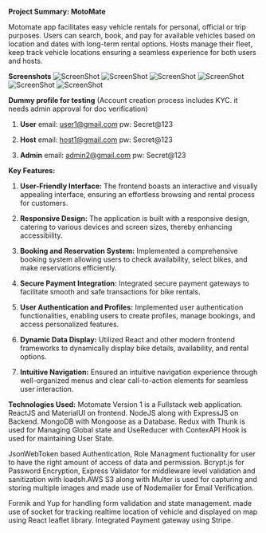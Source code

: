 **Project Summary: MotoMate**

Motomate app facilitates easy vehicle rentals for personal, official or trip purposes. Users can search, book, and pay for available vehicles based on location and dates with long-term rental options. Hosts manage their fleet, keep track vehicle locations ensuring a seamless experience for both users and hosts. 

**Screenshots**
![ScreenShot](https://bikerentals6.s3.ap-south-1.amazonaws.com/bikerentals/Screenshot+(32).png)
![ScreenShot](https://bikerentals6.s3.ap-south-1.amazonaws.com/bikerentals/Screenshot+(27).png)
![ScreenShot](https://bikerentals6.s3.ap-south-1.amazonaws.com/bikerentals/Screenshot+(28).png)
![ScreenShot](https://bikerentals6.s3.ap-south-1.amazonaws.com/bikerentals/Screenshot+(29).png)
![ScreenShot](https://bikerentals6.s3.ap-south-1.amazonaws.com/bikerentals/Screenshot+(26).png)
![ScreenShot](https://bikerentals6.s3.ap-south-1.amazonaws.com/bikerentals/Screenshot+(23).png)


**Dummy profile for testing** (Account creation process includes KYC. it needs admin approval for doc verification)
1. **User**
email: user1@gmail.com
pw: Secret@123

2. **Host**
email: host1@gmail.com
pw: Secret@123

3. **Admin**
email: admin2@gmail.com
pw: Secret@123

**Key Features:**

1. **User-Friendly Interface:** The frontend boasts an interactive and visually appealing interface, ensuring an effortless browsing and rental process for customers.

2. **Responsive Design:** The application is built with a responsive design, catering to various devices and screen sizes, thereby enhancing accessibility.

3. **Booking and Reservation System:** Implemented a comprehensive booking system allowing users to check availability, select bikes, and make reservations efficiently.

4. **Secure Payment Integration:** Integrated secure payment gateways to facilitate smooth and safe transactions for bike rentals.

5. **User Authentication and Profiles:** Implemented user authentication functionalities, enabling users to create profiles, manage bookings, and access personalized features.

6. **Dynamic Data Display:** Utilized React and other modern frontend frameworks to dynamically display bike details, availability, and rental options.

7. **Intuitive Navigation:** Ensured an intuitive navigation experience through well-organized menus and clear call-to-action elements for seamless user interaction.

**Technologies Used:**
Motomate Version 1 is a Fullstack web application. ReactJS and MaterialUI on frontend. NodeJS along with ExpressJS on Backend. MongoDB with Mongoose as a Database. Redux with Thunk is used for Managing Global state and UseReducer with ContexAPI Hook is used for maintaining User State. 

JsonWebToken based Authentication, Role Managment fuctionality for user to have the right amount of access of data and permission. Bcrypt.js for Password Encryption, Express Validator for middleware level validation and sanitization with loadsh.AWS S3 along with Multer is used for capturing and storing multiple images and made use of Nodemailer for Email Verification.

Formik and Yup for handling form validation and state management. made use of socket for tracking realtime location of vehicle and displayed on map using React leaflet library. Integrated Payment gateway using Stripe.
